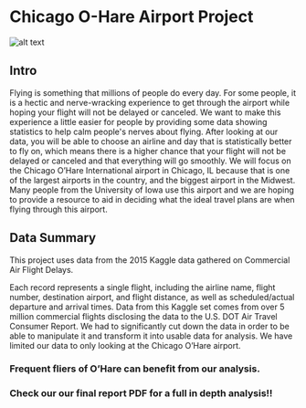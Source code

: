 # Chicago O-Hare Airport Project
![alt text](https://esassoc.com/wp-content/uploads/2021/10/Chicago-OHare.png)

## Intro
Flying is something that millions of people do every day. For some people, it is a hectic and 
nerve-wracking experience to get through the airport while hoping your flight will not be delayed or 
canceled. We want to make this experience a little easier for people by providing some data showing 
statistics to help calm people's nerves about flying. After looking at our data, you will be able to choose 
an airline and day that is statistically better to fly on, which means there is a higher chance that your 
flight will not be delayed or canceled and that everything will go smoothly. We will focus on the Chicago 
O’Hare International airport in Chicago, IL because that is one of the largest airports in the country, and 
the biggest airport in the Midwest. Many people from the University of Iowa use this airport and we are 
hoping to provide a resource to aid in deciding what the ideal travel plans are when flying through this 
airport.

## Data Summary
This project uses data from the 2015 Kaggle data gathered on Commercial Air Flight Delays. 

Each record represents a single flight, including the airline name, flight number, destination airport, and flight distance, as well as scheduled/actual departure and arrival times. Data from this Kaggle set comes from over 5 million commercial flights disclosing the data to the U.S. DOT Air Travel Consumer Report. We had to significantly cut down the data in order to be able to manipulate it and transform it into usable data for analysis. We have limited our data to only looking at the Chicago O’Hare airport. 

### Frequent fliers of O’Hare can benefit from our analysis.

### Check our our final report PDF for a full in depth analysis!!
